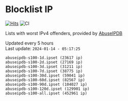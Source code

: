 # Blocklist IP

[![Hits](https://hits.seeyoufarm.com/api/count/incr/badge.svg?url=https%3A%2F%2Fgithub.com%2Fborestad%2Fblocklist-ip%2F&count_bg=%2379C83D&title_bg=%23555555&icon=&icon_color=%23E7E7E7&title=hits&edge_flat=false)](https://hits.seeyoufarm.com)  ![CI](https://img.shields.io/github/workflow/status/borestad/blocklist-ip/CI?style=flat-square)

Lists with worst IPv4 offenders, provided by [AbuseIPDB](https://www.abuseipdb.com/)

<!-- FOOTER-PLACEHOLDER -->
Updated every 5 hours<br>
Last update: `2024-01-14 - 05:17:25`
```
abuseipdb-s100-1d.ipset (23617 ip)
abuseipdb-s100-2d.ipset (27169 ip)
abuseipdb-s100-3d.ipset (31211 ip)
abuseipdb-s100-7d.ipset (38775 ip)
abuseipdb-s100-30d.ipset (59041 ip)
abuseipdb-s100-60d.ipset (82567 ip)
abuseipdb-s100-90d.ipset (104027 ip)
abuseipdb-s100-120d.ipset (129901 ip)
abuseipdb-s100-all.ipset (452961 ip)
```
